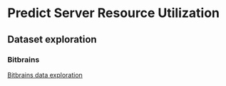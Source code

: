 # Predict Server Resource Utilization
## Dataset exploration
### Bitbrains

[Bitbrains data exploration](DataExploration/BitbrainsDataset.ipynb)

